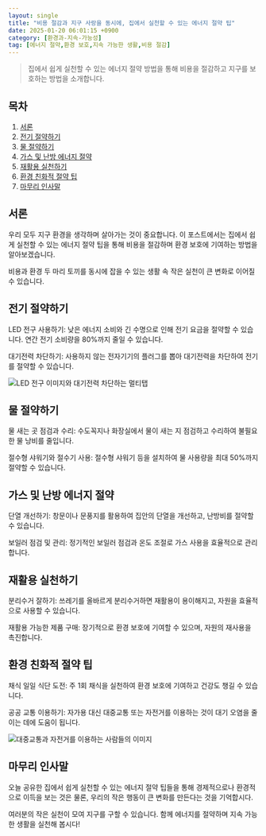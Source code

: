 ```yaml
---
layout: single
title: "비용 절감과 지구 사랑을 동시에, 집에서 실천할 수 있는 에너지 절약 팁"
date: 2025-01-20 06:01:15 +0900
category: [환경과-지속-가능성]
tag: [에너지 절약,환경 보호,지속 가능한 생활,비용 절감]
---
```

  
> 집에서 쉽게 실천할 수 있는 에너지 절약 방법을 통해 비용을 절감하고 지구를 보호하는 방법을 소개합니다.

## 목차
1. [서론](#서론)
2. [전기 절약하기](#전기-절약하기)
3. [물 절약하기](#물-절약하기)
4. [가스 및 난방 에너지 절약](#가스-및-난방-에너지-절약)
5. [재활용 실천하기](#재활용-실천하기)
6. [환경 친화적 절약 팁](#환경-친화적-절약-팁)
7. [마무리 인사말](#마무리-인사말)

## 서론

우리 모두 지구 환경을 생각하며 살아가는 것이 중요합니다. 이 포스트에서는 집에서 쉽게 실천할 수 있는 에너지 절약 팁을 통해 비용을 절감하며 환경 보호에 기여하는 방법을 알아보겠습니다.


비용과 환경 두 마리 토끼를 동시에 잡을 수 있는 생활 속 작은 실천이 큰 변화로 이어질 수 있습니다.



## 전기 절약하기

LED 전구 사용하기: 낮은 에너지 소비와 긴 수명으로 인해 전기 요금을 절약할 수 있습니다. 연간 전기 소비량을 80%까지 줄일 수 있습니다.


대기전력 차단하기: 사용하지 않는 전자기기의 플러그를 뽑아 대기전력을 차단하여 전기를 절약할 수 있습니다.


![LED 전구 이미지와 대기전력 차단하는 멀티탭](https://i.ibb.co/ZGcM9VY/png-skoid-d505667d-d6c1-4a0a-bac7-5c84a87759f8-sktid-a48cca56-e6da-484e-a814-9c849652bcb3-skt-2025-0.png)



## 물 절약하기

물 새는 곳 점검과 수리: 수도꼭지나 화장실에서 물이 새는 지 점검하고 수리하여 불필요한 물 낭비를 줄입니다.


절수형 샤워기와 절수기 사용: 절수형 샤워기 등을 설치하여 물 사용량을 최대 50%까지 절약할 수 있습니다.



## 가스 및 난방 에너지 절약

단열 개선하기: 창문이나 문풍지를 활용하여 집안의 단열을 개선하고, 난방비를 절약할 수 있습니다.


보일러 점검 및 관리: 정기적인 보일러 점검과 온도 조절로 가스 사용을 효율적으로 관리합니다.



## 재활용 실천하기

분리수거 잘하기: 쓰레기를 올바르게 분리수거하면 재활용이 용이해지고, 자원을 효율적으로 사용할 수 있습니다.


재활용 가능한 제품 구매: 장기적으로 환경 보호에 기여할 수 있으며, 자원의 재사용을 촉진합니다.



## 환경 친화적 절약 팁

채식 일일 식단 도전: 주 1회 채식을 실천하여 환경 보호에 기여하고 건강도 챙길 수 있습니다.


공공 교통 이용하기: 자가용 대신 대중교통 또는 자전거를 이용하는 것이 대기 오염을 줄이는 데에 도움이 됩니다.


![대중교통과 자전거를 이용하는 사람들의 이미지](https://i.ibb.co/CQK8bkK/png-skoid-d505667d-d6c1-4a0a-bac7-5c84a87759f8-sktid-a48cca56-e6da-484e-a814-9c849652bcb3-skt-2025-0.png)



## 마무리 인사말

오늘 공유한 집에서 쉽게 실천할 수 있는 에너지 절약 팁들을 통해 경제적으로나 환경적으로 이득을 보는 것은 물론, 우리의 작은 행동이 큰 변화를 만든다는 것을 기억합시다.


여러분의 작은 실천이 모여 지구를 구할 수 있습니다. 함께 에너지를 절약하며 지속 가능한 생활을 실천해 봅시다!

